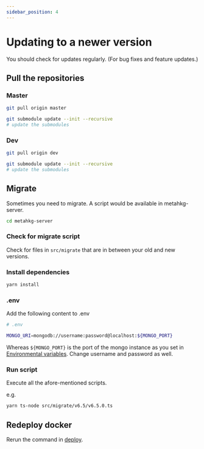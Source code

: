 ```yaml
---
sidebar_position: 4
---
```


# Updating to a newer version

You should check for updates regularly. (For bug fixes and feature updates.)

## Pull the repositories

### Master

```bash
git pull origin master

git submodule update --init --recursive
# update the submodules
```

### Dev

```bash
git pull origin dev

git submodule update --init --recursive
# update the submodules
```

## Migrate

Sometimes you need to migrate. A script would be available in metahkg-server.

```bash
cd metahkg-server
```

### Check for migrate script

Check for files in `src/migrate` that are in between your old and new versions.

### Install dependencies

```bash
yarn install
```

### .env

Add the following content to .env

```bash
# .env

MONGO_URI=mongodb://username:password@localhost:${MONGO_PORT}
```

Whereas `${MONGO_PORT}` is the port of the mongo instance as you set in [Environmental variables](./setup/env.md).
Change username and password as well.

### Run script

Execute all the afore-mentioned scripts.

e.g.

```bash
yarn ts-node src/migrate/v6.5/v6.5.0.ts
```

## Redeploy docker

Rerun the command in [deploy](/docs/deploy).
